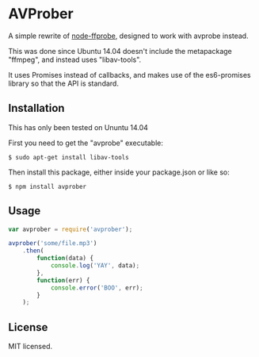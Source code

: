 AVProber
========

A simple rewrite of [node-ffprobe](https://github.com/ListenerApproved/node-ffprobe), designed to work with avprobe instead.

This was done since Ubuntu 14.04 doesn't include the metapackage "ffmpeg", and instead uses "libav-tools".

It uses Promises instead of callbacks, and makes use of the es6-promises library so that the API is standard.



Installation
------------

This has only been tested on Ununtu 14.04

First you need to get the "avprobe" executable:

`$ sudo apt-get install libav-tools`

Then install this package, either inside your package.json or like so:

`$ npm install avprober`



Usage
-----

```javascript
var avprober = require('avprober');

avprober('some/file.mp3')
	.then(
		function(data) {
			console.log('YAY', data);
		},
		function(err) {
			console.error('BOO', err);
		}
	);
```



License
-------

MIT licensed.
